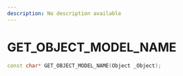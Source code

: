```yaml
---
description: No description available 
---
```


# GET_OBJECT_MODEL_NAME

```cpp
const char* GET_OBJECT_MODEL_NAME(Object _Object);
```
